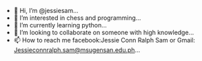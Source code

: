 - 👋 Hi, I’m @jessiesam...
- 👀 I’m interested in chess and programming...
- 🌱 I’m currently learning python...
- 💞️ I’m looking to collaborate on someone with high knowledge...
- 📫 How to reach me facebook:Jessie Conn Ralph Sam or Gmail: Jessieconnralph.sam@msugensan.edu.ph...

<!---
jessiesam/jessiesam is a ✨ special ✨ repository because its `README.md` (this file) appears on your GitHub profile.
You can click the Preview link to take a look at your changes.
--->
